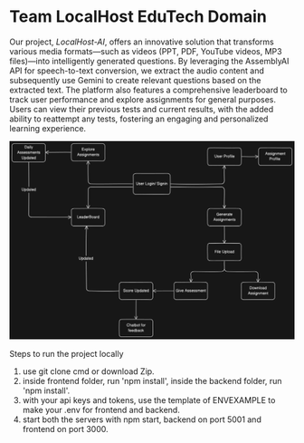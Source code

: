 # Team LocalHost EduTech Domain

Our project, *LocalHost-AI*, offers an innovative solution that transforms various media formats—such as videos (PPT, PDF, YouTube videos, MP3 files)—into intelligently generated questions. By leveraging the AssemblyAI API for speech-to-text conversion, we extract the audio content and subsequently use Gemini to create relevant questions based on the extracted text. The platform also features a comprehensive leaderboard to track user performance and explore assignments for general purposes. Users can view their previous tests and current results, with the added ability to reattempt any tests, fostering an engaging and personalized learning experience.

![System_Architecture](/diagram-export-4-25-2025-2_02_36-PM.png)





Steps to run the project locally

1. use git clone cmd or download Zip.
2. inside frontend folder, run 'npm install', inside the backend folder, run 'npm install'.
3. with your api keys and tokens, use the template of ENVEXAMPLE to make your .env for frontend and backend.
4. start both the servers with npm start, backend on  port 5001 and frontend on port 3000.




